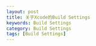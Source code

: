 ```yaml
---
layout: post
title: 关于Xcode的Build Settings
keywords: Build Settings
category: Build Settings
tags: [Build Settings]
---
```

